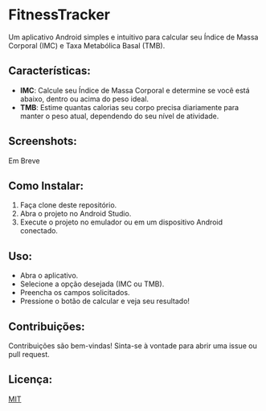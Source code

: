 # FitnessTracker

Um aplicativo Android simples e intuitivo para calcular seu Índice de Massa Corporal (IMC) e Taxa Metabólica Basal (TMB).

## Características:

- **IMC**: Calcule seu Índice de Massa Corporal e determine se você está abaixo, dentro ou acima do peso ideal.
- **TMB**: Estime quantas calorias seu corpo precisa diariamente para manter o peso atual, dependendo do seu nível de atividade.

## Screenshots:

Em Breve

## Como Instalar:

1. Faça clone deste repositório.
2. Abra o projeto no Android Studio.
3. Execute o projeto no emulador ou em um dispositivo Android conectado.

## Uso:

- Abra o aplicativo.
- Selecione a opção desejada (IMC ou TMB).
- Preencha os campos solicitados.
- Pressione o botão de calcular e veja seu resultado!

## Contribuições:

Contribuições são bem-vindas! Sinta-se à vontade para abrir uma issue ou pull request.

## Licença:

[MIT](LICENSE)


